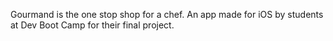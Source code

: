 Gourmand is the one stop shop for a chef. An app made for iOS by students at Dev Boot Camp for their final project.
